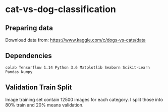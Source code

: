 # cat-vs-dog-classification

## Preparing data
Download data from: https://www.kaggle.com/c/dogs-vs-cats/data

## Dependencies
  `colab
  Tensorflow 1.14
  Python 3.6
  Matplotlib
  Seaborn
  Scikit-Learn
  Pandas
  Numpy`

## Validation Train Split
Image training set contain 12500 images for each category. I split those into 80% train and 20% means validation.
